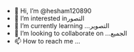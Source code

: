 - 👋 Hi, I’m @hesham120890
- 👀 I’m interested inالتصور
- 🌱 I’m currently learning ...التصوير
- 💞️ I’m looking to collaborate on ...الجميع
- 📫 How to reach me ...

<!---
hesham120890/hesham120890 is a ✨ special ✨ repository because its `README.md` (this file) appears on your GitHub profile.
You can click the Preview link to take a look at your changes.
--->
